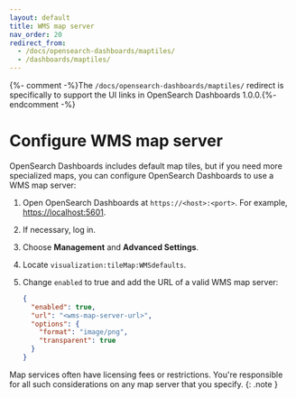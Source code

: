 ```yaml
---
layout: default
title: WMS map server
nav_order: 20
redirect_from:
  - /docs/opensearch-dashboards/maptiles/
  - /dashboards/maptiles/
---
```


{%- comment -%}The `/docs/opensearch-dashboards/maptiles/` redirect is specifically to support the UI links in OpenSearch Dashboards 1.0.0.{%- endcomment -%}

# Configure WMS map server

OpenSearch Dashboards includes default map tiles, but if you need more specialized maps, you can configure OpenSearch Dashboards to use a WMS map server:

1. Open OpenSearch Dashboards at `https://<host>:<port>`. For example, [https://localhost:5601](https://localhost:5601).
1. If necessary, log in.
1. Choose **Management** and **Advanced Settings**.
1. Locate `visualization:tileMap:WMSdefaults`.
1. Change `enabled` to true and add the URL of a valid WMS map server:

   ```json
   {
     "enabled": true,
     "url": "<wms-map-server-url>",
     "options": {
       "format": "image/png",
       "transparent": true
     }
   }
   ```

Map services often have licensing fees or restrictions. You're responsible for all such considerations on any map server that you specify.
{: .note }
